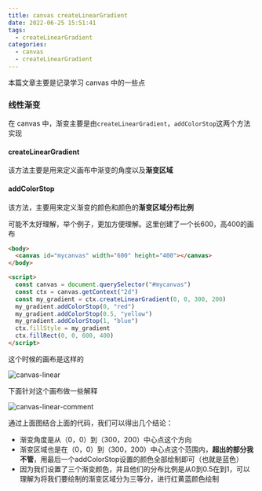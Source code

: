 ```yaml
---
title: canvas createLinearGradient
date: 2022-06-25 15:51:41
tags:
  - createLinearGradient
categories:
  - canvas
  - createLinearGradient
---
```


本篇文章主要是记录学习 canvas 中的一些点

### 线性渐变

在 canvas 中，渐变主要是由`createLinearGradient`，`addColorStop`这两个方法实现

#### createLinearGradient

该方法主要是用来定义画布中渐变的角度以及**渐变区域**

#### addColorStop

该方法，主要用来定义渐变的颜色和颜色的**渐变区域分布比例**

可能不太好理解，举个例子，更加方便理解。这里创建了一个长600，高400的画布

```html
<body>
  <canvas id="mycanvas" width="600" height="400"></canvas>
</body>

<script>
  const canvas = document.querySelector("#mycanvas")
  const ctx = canvas.getContext("2d")
  const my_gradient = ctx.createLinearGradient(0, 0, 300, 200)
  my_gradient.addColorStop(0, "red")
  my_gradient.addColorStop(0.5, "yellow")
  my_gradient.addColorStop(1, "blue")
  ctx.fillStyle = my_gradient
  ctx.fillRect(0, 0, 600, 400)
</script>
```

这个时候的画布是这样的

![canvas-linear](https://show.newarray.vip/blog/canvas-linear.png)

下面针对这个画布做一些解释

![canvas-linear-comment](https://show.newarray.vip/blog/canvas-linear-comment.png)

通过上面图结合上面的代码，我们可以得出几个结论：

- 渐变角度是从（0，0）到（300，200）中心点这个方向
- 渐变区域也是在（0，0）到（300，200）中心点这个范围内，**超出的部分我不管**，用最后一个addColorStop设置的颜色全部绘制即可（也就是蓝色）
- 因为我们设置了三个渐变颜色，并且他们的分布比例是从0到0.5在到1，可以理解为将我们要绘制的渐变区域分为三等分，进行红黄蓝颜色绘制

